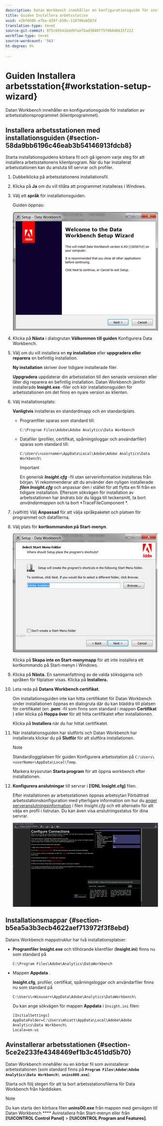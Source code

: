 ```yaml
---
description: Datan Workbench innehåller en konfigurationsguide för installation av arbetsstationsprogrammet (klientprogrammet).
title: Guiden Installera arbetsstation
uuid: e2bf6606-e7ba-439f-b50c-118706ab5b7d
translation-type: tm+mt
source-git-commit: 8f5c69541bdd97aefbad3840f75f06846615f222
workflow-type: tm+mt
source-wordcount: '563'
ht-degree: 0%

---
```



# Guiden Installera arbetsstation{#workstation-setup-wizard}

Datan Workbench innehåller en konfigurationsguide för installation av arbetsstationsprogrammet (klientprogrammet).

## Installera arbetsstationen med installationsguiden {#section-58da9bb6196c46eab3b54146913fdcb8}

Starta installationsguidens körbara fil och gå igenom varje steg för att installera arbetsstationens klientprogram. När du har installerat arbetsstationen kan du ansluta till servrar och profiler.

1. Dubbelklicka på arbetsstationens installationsfil.
1. Klicka på **Ja** om du vill tillåta att programmet installeras i Windows.
1. Välj ett **språk** för installationsguiden.

   Guiden öppnas:

   ![](assets/6_4_workstation_wizard.png)

1. Klicka på **Nästa** i dialogrutan **Välkommen till guiden** Konfigurera Data Workbench.

1. Välj om du vill installera en **ny installation** eller **uppgradera eller reparera** en befintlig installation.

   **Ny installation** skriver över tidigare installerade filer.

   **Uppgradera** uppdaterar din arbetsstation till den senaste versionen eller låter dig reparera en befintlig installation. Datan Workbench jämför installerade **Insight.exe** -filer och kör installationsguiden för arbetsstationen om det finns en nyare version av klienten.

1. Välj installationsplats:

   **Vanligtvis** installeras en standardmapp och en standardplats.

   * Programfiler sparas som standard till:

      ```
      C:\Program Files\Adobe\Adobe Analytics\Data Workbench
      ```

   * Datafiler (profiler, certifikat, spårningsloggar och användarfiler) sparas som standard till:

      ```
      C:\Users\<username>\AppData\Local\Adobe\Adobe Analytics\Data Workbench\
      ```

      >[!IMPORTANT]
      >
      >En generisk ***Insight.cfg*** -fil utan serverinformation installeras från början. Vi rekommenderar att du använder den nyligen installerade ***filen Insight.cfg*** och anpassar den i stället för att flytta en fil från en tidigare installation. Eftersom sökvägen för installation av arbetsstationen har ändrats bör du lägga till teckensnitt, ta bort *användarmappen* och ta bort *TraceFileComponent *.

1. (valfritt) Välj **Anpassad** för att välja språkpaketet och platsen för programmet och datafilerna.
1. Välj plats för **kortkommandon på Start-menyn**.

   ![](assets/6_4_workstation_wizard_folder.png)

   Klicka på **Skapa inte en Start-menymapp** för att inte installera ett kortkommando på Start-menyn i Windows.

1. Klicka på **Nästa.** En sammanfattning av de valda sökvägarna och språken för filplatser visas. Klicka på **Installera.**

1. Leta reda på **Datans Workbench certifikat**.

   Om installationsguiden inte kan hitta certifikatet för Datan Workbench under installationen öppnas en dialogruta där du kan bläddra till platsen för certifikatet (en **.pem** -fil som finns som standard i mappen **Certifikat** ) eller klicka på **Hoppa över** för att hitta certifikatet efter installationen.

   Klicka på **Installera** när du har hittat certifikatet.

1. När installationsguiden har slutförts och Datan Workbench har installerats klickar du på **Slutför** för att slutföra installationen.

   >[!NOTE]
   >
   >Standardloggplatsen för guiden Konfigurera arbetsstation på `C:\Users\<userName>\AppData\Local\Temp`.

   Markera kryssrutan **Starta program** för att öppna workbench efter installationen.

1. **Konfigurera anslutningar** till servrar i **[!DNL Insight.cfg]** filen.

   Efter installationen av arbetsstationen öppnas arbetsytan Förbättrad arbetsstationskonfiguration med ytterligare information om hur du [anger serveranslutningsinformation](/help/home/c-get-started/c-insght-config-param.md) i filen *Insight.cfg* och ett alternativ för att välja en profil i listrutan. Du kan även visa anslutningsstatus för dina servrar.

   ![](assets/6_4_workstation_install_conf_conn.png)

## Installationsmappar {#section-b5ea5a3b3ecb4622aef713972f3f8ebd}

Datans Workbench mappstruktur har två installationsplatser:

* **Programfiler** **Insight.exe** och tillhörande klientfiler (**Insight.ini**) finns nu som standard på

   ```
   C:\Program Files\Adobe\Analytics\DataWorkbench
   ```

* Mappen **Appdata** .

   **Insight.cfg**, profiler, certifikat, spårningsloggar och användarfiler finns nu som standard på

   ```
   C:\Users\<Winuser>\AppData\Adobe\Analytics\DataWorkbench\ 
   ```

   Du kan ange sökvägen för mappen **Appdata** i `Insight.ini` filen:

   ```
   [InitialSettings] 
   AppDataFolder=C:\Users\mhiatt\AppData\Local\Adobe\Adobe Analytics\Data Workbench\ 
   Locale=en-us
   ```

## Avinstallerar arbetsstationen {#section-5ce2e233fe4348469ef1b3c451dd5b70}

Datan Workbench innehåller nu en körbar fil som avinstallerar arbetsstationen (som standard finns på **`Program Files\Adobe\Adobe Analytics\Data Workbench\ unins000.exe`**).

Starta och följ stegen för att ta bort arbetsstationsfilerna för Data Workbench från hårddisken.

>[!NOTE]
>
>Du kan starta den körbara filen **unins00.exe** från mappen med genvägen till Datan Workbench **** Avinstallera från Start-menyn eller från **[!UICONTROL Control Panel]** > **[!UICONTROL Program and Features]**.
